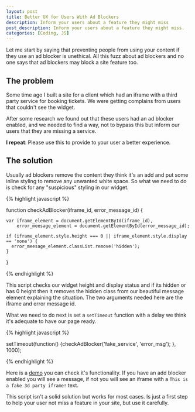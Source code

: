 ```yaml
---
layout: post
title: Better UX for Users With Ad Blockers
description: Inform your users about a feature they might miss
post_description: Inform your users about a feature they might miss.
categories: [Coding, JS]
---
```


Let me start by saying that preventing people from using your content if they use an ad blocker is unethical. All this fuzz about ad blockers and no one says that ad blockers may block a site feature too.

## The problem

Some time ago I built a site for a client  which had an iframe with a third party service for booking tickets. We were getting complains from users that couldn't see the widget.

After some research we found out that these users had an ad blocker enabled, and we needed to find a way, not to bypass this but inform our users that they are missing a service.

**I repeat**: Please use this to provide to your user a better experience.

## The solution

Usually ad blockers remove the content they think it's an add and put some inline styling to remove any unwanted white space. So what we need to do is check for any "suspicious" styling in our widget.

{% highlight javascript %}

  function checkAdBlocker(iframe_id, error_message_id) {

    var iframe_element = document.getElementById(iframe_id),
        error_meesage_element = document.getElementById(error_message_id);

    if (iframe_element.style.height === 0 || iframe_element.style.display == 'none') {
      error_meesage_element.classList.remove('hidden');
    }
  }

{% endhighlight %}

This script checks our widget height and display status and if its hidden or has 0 height then it removes the hidden class from our beautiful message element explaining the situation. The two arguments needed here are the iframe and error message id.

What we need to do next is set a ```setTimeout``` function with a delay we think it's adequate to have our page ready.

{% highlight javascript %}

setTimeout(function() {checkAdBlocker('fake_service', 'error_msg'); }, 1000);

{% endhighlight %}

Here is a [demo](https://codegazerants.com/demos/adblock/) you can check it's functionality. If you have an add blocker enabled you will see a message, if not you will see an iframe with a ```This is a fake 3d party iframe!``` text.


This script isn't a solid solution but works for most cases. Is just a first step to help your user not miss a feature in your site, but use it carefully.
